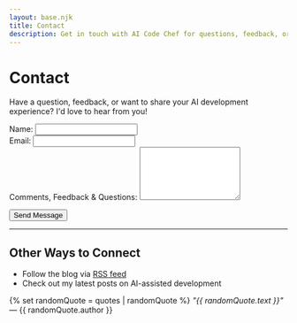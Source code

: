 ```yaml
---
layout: base.njk
title: Contact
description: Get in touch with AI Code Chef for questions, feedback, or collaboration opportunities. 
---
```


# Contact

Have a question, feedback, or want to share your AI development experience? I'd love to hear from you!

<form name="contact" method="POST" data-netlify="true" netlify-honeypot="bot-field" data-netlify-redirect="/form-success.html">
  <p style="display: none;">
    <label>Don't fill this out if you're human: <input name="bot-field" /></label>
  </p>
  
  <div class="form-group">
    <label for="name">Name:</label>
    <input type="text" id="name" name="name" required>
  </div>
  
  <div class="form-group">
    <label for="email">Email:</label>
    <input type="email" id="email" name="email" required>
  </div>
  
  <div class="form-group">
    <label for="message">Comments, Feedback & Questions:</label>
    <textarea id="message" name="message" rows="6" required></textarea>
  </div>
  
  <button type="submit" class="submit-btn">Send Message</button>
</form>

---

## Other Ways to Connect

- Follow the blog via [RSS feed](/feed.xml)
- Check out my latest posts on AI-assisted development

{% set randomQuote = quotes | randomQuote %}
*"{{ randomQuote.text }}"* — {{ randomQuote.author }}